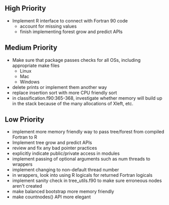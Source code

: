 
High Priority
-------------
* Implement R interface to connect with Fortran 90 code
	* account for missing values
	* finish implementing forest grow and predict APIs

Medium Priority
----------
* Make sure that package passes checks for all OSs, including appropriate make files
	* Linux
	* Mac
	* Windows
* delete prints or implement them another way
* replace insertion sort with more CPU friendly sort
* in classification.f90:365-368, investigate whether memory will build up in the stack because of the many allocations of Xleft, etc.


Low Priority
------------
* implement more memory friendly way to pass tree/forest from compiled Fortran to R
* Implement tree grow and predict APIs
* review and fix any bad pointer practices
* explicitly indicate public/private access in modules
* implement passing of optional arguments such as num threads to wrappers
* implement changing to non-default thread number
* in wrappers, look into using R logicals for returned Fortran logicals
* implement sanity check in tree_utils.f90 to make sure erroneous nodes aren't created
* make balanced bootstrap more memory friendly
* make countnodes() API more elegant
